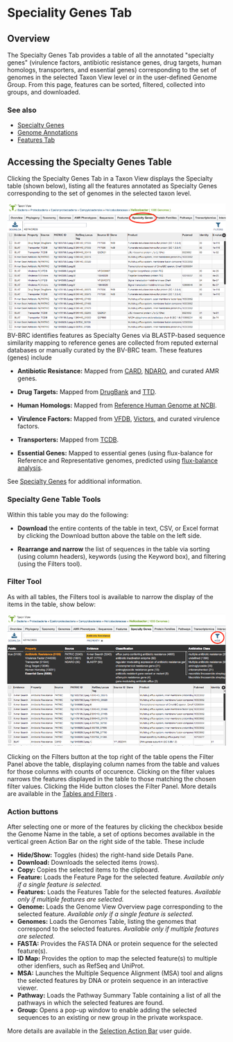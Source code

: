 # Speciality Genes Tab

## Overview
The Specialty Genes Tab provides a table of all the annotated "specialty genes" (virulence factors, antibiotic resistance genes, drug targets, human homologs, transporters, and essential genes) corresponding to the set of genomes in the selected Taxon View level or in the user-defined Genome Group.  From this page, features can be sorted, filtered, collected into groups, and downloaded. 

### See also
  * [Specialty Genes](../data/data_types/specialty_genes.html)
  * [Genome Annotations](../organisms_taxon/genome_annotations.html)
  * [Features Tab](../organisms_taxon/features.html)

## Accessing the Specialty Genes Table
Clicking the Specialty Genes Tab in a Taxon View displays the Specialty  table (shown below), listing all the features annotated as Specialty Genes corresponding to the set of genomes in the selected taxon level.

![Specialty Genes Table](../images/specialty_genes_tab.png)
BV-BRC identifies features as Specialty Genes via BLASTP-based sequence similarity mapping to reference genes are collected from reputed external databases or manually curated by the BV-BRC team. These features (genes) include

* **Antibiotic Resistance:** Mapped from [CARD](https://card.mcmaster.ca/), [NDARO](https://www.ncbi.nlm.nih.gov/pathogens/antimicrobial-resistance/), and curated AMR genes.

* **Drug Targets:** Mapped from [DrugBank](https://www.drugbank.ca/) and [TTD](https://db.idrblab.org/ttd/).

* **Human Homologs:** Mapped from [Reference Human Genome at NCBI](https://www.ncbi.nlm.nih.gov/assembly/GCF_000001405.26).

* **Virulence Factors:** Mapped from [VFDB](http://www.mgc.ac.cn/VFs/), [Victors](http://www.phidias.us/victors/), and curated virulence factors.

* **Transporters:** Mapped from [TCDB](http://www.tcdb.org/).

* **Essential Genes:** Mapped to essential genes (using flux-balance for Reference and Representative genomes, predicted using [flux-balance analysis](http://www.nature.com/nbt/journal/v28/n3/abs/nbt.1614.html).

See [Specialty Genes](../data/data_types/specialty_genes.html) for additional information.


### Specialty Gene Table Tools
Within this table you may do the following:

* **Download** the entire contents of the table in text, CSV, or Excel format by clicking the Download button above the table on the left side.

* **Rearrange and narrow** the list of sequences in the table via sorting (using column headers), keywords (using the Keyword box), and filtering (using the Filters tool).

### Filter Tool

As with all tables, the Filters tool is available to narrow the display of the items in the table, show below:
  
![Specialty Genes Filter Panel](../images/specialty_genes_filter_panel.png)

Clicking on the Filters button at the top right of the table opens the Filter Panel above the table, displaying column names from the table and values for those columns with counts of occurence.  Clicking on the filter values narrows the features displayed in the table to those matching the chosen filter values.  Clicking the Hide button closes the Filter Panel. More details are available in the [Tables and Filters](../tables.html) .

### Action buttons

After selecting one or more of the features by clicking the checkbox beside the Genome Name in the table, a set of options becomes available in the vertical green Action Bar on the right side of the table.  These include

* **Hide/Show:** Toggles (hides) the right-hand side Details Pane.
* **Download:**  Downloads the selected items (rows).
* **Copy:** Copies the selected items to the clipboard.
* **Feature:** Loads the Feature Page for the selected feature. *Available only if a single feature is selected.*
* **Features:** Loads the Features Table for the selected features. *Available only if multiple features are selected.*
* **Genome:** Loads the Genome View Overview page corresponding to the selected feature.  *Available only if a single feature is selected.*
* **Genomes:** Loads the Genomes Table, listing the genomes that correspond to the selected features. *Available only if multiple features are selected.*
* **FASTA:** Provides the FASTA DNA or protein sequence for the selected feature(s).
* **ID Map:** Provides the option to map the selected feature(s) to multiple other idenfiers, such as RefSeq and UniProt.
* **MSA:** Launches the Multiple Sequence Alignment (MSA) tool and aligns the selected features by DNA or protein sequence in an interactive viewer.
* **Pathway:** Loads the Pathway Summary Table containing a list of all the pathways in which the selected features are found.
* **Group:** Opens a pop-up window to enable adding the selected sequences to an existing or new group in the private workspace.

More details are available in the [Selection Action Bar](../action_bar.html) user guide.
